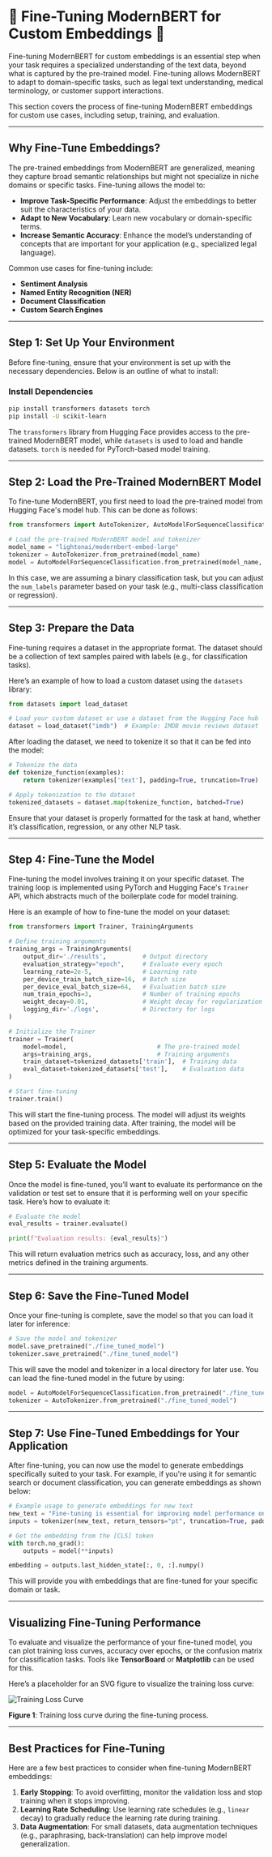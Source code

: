 # 🔧 Fine-Tuning ModernBERT for Custom Embeddings 🔧

Fine-tuning ModernBERT for custom embeddings is an essential step when your task requires a specialized understanding of the text data, beyond what is captured by the pre-trained model. Fine-tuning allows ModernBERT to adapt to domain-specific tasks, such as legal text understanding, medical terminology, or customer support interactions.

This section covers the process of fine-tuning ModernBERT embeddings for custom use cases, including setup, training, and evaluation.

---

## Why Fine-Tune Embeddings?

The pre-trained embeddings from ModernBERT are generalized, meaning they capture broad semantic relationships but might not specialize in niche domains or specific tasks. Fine-tuning allows the model to:
- **Improve Task-Specific Performance**: Adjust the embeddings to better suit the characteristics of your data.
- **Adapt to New Vocabulary**: Learn new vocabulary or domain-specific terms.
- **Increase Semantic Accuracy**: Enhance the model’s understanding of concepts that are important for your application (e.g., specialized legal language).

Common use cases for fine-tuning include:
- **Sentiment Analysis**
- **Named Entity Recognition (NER)**
- **Document Classification**
- **Custom Search Engines**

---

## Step 1: Set Up Your Environment

Before fine-tuning, ensure that your environment is set up with the necessary dependencies. Below is an outline of what to install:

### Install Dependencies

```bash
pip install transformers datasets torch
pip install -U scikit-learn
```

The `transformers` library from Hugging Face provides access to the pre-trained ModernBERT model, while `datasets` is used to load and handle datasets. `torch` is needed for PyTorch-based model training.

---

## Step 2: Load the Pre-Trained ModernBERT Model

To fine-tune ModernBERT, you first need to load the pre-trained model from Hugging Face's model hub. This can be done as follows:

```python
from transformers import AutoTokenizer, AutoModelForSequenceClassification

# Load the pre-trained ModernBERT model and tokenizer
model_name = "lightonai/modernbert-embed-large"
tokenizer = AutoTokenizer.from_pretrained(model_name)
model = AutoModelForSequenceClassification.from_pretrained(model_name, num_labels=2)  # Example for binary classification
```

In this case, we are assuming a binary classification task, but you can adjust the `num_labels` parameter based on your task (e.g., multi-class classification or regression).

---

## Step 3: Prepare the Data

Fine-tuning requires a dataset in the appropriate format. The dataset should be a collection of text samples paired with labels (e.g., for classification tasks).

Here’s an example of how to load a custom dataset using the `datasets` library:

```python
from datasets import load_dataset

# Load your custom dataset or use a dataset from the Hugging Face hub
dataset = load_dataset("imdb")  # Example: IMDB movie reviews dataset
```

After loading the dataset, we need to tokenize it so that it can be fed into the model:

```python
# Tokenize the data
def tokenize_function(examples):
    return tokenizer(examples['text'], padding=True, truncation=True)

# Apply tokenization to the dataset
tokenized_datasets = dataset.map(tokenize_function, batched=True)
```

Ensure that your dataset is properly formatted for the task at hand, whether it’s classification, regression, or any other NLP task.

---

## Step 4: Fine-Tune the Model

Fine-tuning the model involves training it on your specific dataset. The training loop is implemented using PyTorch and Hugging Face's `Trainer` API, which abstracts much of the boilerplate code for model training.

Here is an example of how to fine-tune the model on your dataset:

```python
from transformers import Trainer, TrainingArguments

# Define training arguments
training_args = TrainingArguments(
    output_dir='./results',          # Output directory
    evaluation_strategy="epoch",     # Evaluate every epoch
    learning_rate=2e-5,              # Learning rate
    per_device_train_batch_size=16,  # Batch size
    per_device_eval_batch_size=64,   # Evaluation batch size
    num_train_epochs=3,              # Number of training epochs
    weight_decay=0.01,               # Weight decay for regularization
    logging_dir='./logs',            # Directory for logs
)

# Initialize the Trainer
trainer = Trainer(
    model=model,                         # The pre-trained model
    args=training_args,                  # Training arguments
    train_dataset=tokenized_datasets['train'],  # Training data
    eval_dataset=tokenized_datasets['test'],    # Evaluation data
)

# Start fine-tuning
trainer.train()
```

This will start the fine-tuning process. The model will adjust its weights based on the provided training data. After training, the model will be optimized for your task-specific embeddings.

---

## Step 5: Evaluate the Model

Once the model is fine-tuned, you’ll want to evaluate its performance on the validation or test set to ensure that it is performing well on your specific task. Here’s how to evaluate it:

```python
# Evaluate the model
eval_results = trainer.evaluate()

print(f"Evaluation results: {eval_results}")
```

This will return evaluation metrics such as accuracy, loss, and any other metrics defined in the training arguments.

---

## Step 6: Save the Fine-Tuned Model

Once your fine-tuning is complete, save the model so that you can load it later for inference:

```python
# Save the model and tokenizer
model.save_pretrained("./fine_tuned_model")
tokenizer.save_pretrained("./fine_tuned_model")
```

This will save the model and tokenizer in a local directory for later use. You can load the fine-tuned model in the future by using:

```python
model = AutoModelForSequenceClassification.from_pretrained("./fine_tuned_model")
tokenizer = AutoTokenizer.from_pretrained("./fine_tuned_model")
```

---

## Step 7: Use Fine-Tuned Embeddings for Your Application

After fine-tuning, you can now use the model to generate embeddings specifically suited to your task. For example, if you're using it for semantic search or document classification, you can generate embeddings as shown below:

```python
# Example usage to generate embeddings for new text
new_text = "Fine-tuning is essential for improving model performance on custom tasks."
inputs = tokenizer(new_text, return_tensors="pt", truncation=True, padding=True)

# Get the embedding from the [CLS] token
with torch.no_grad():
    outputs = model(**inputs)

embedding = outputs.last_hidden_state[:, 0, :].numpy()
```

This will provide you with embeddings that are fine-tuned for your specific domain or task.

---

## Visualizing Fine-Tuning Performance

To evaluate and visualize the performance of your fine-tuned model, you can plot training loss curves, accuracy over epochs, or the confusion matrix for classification tasks. Tools like **TensorBoard** or **Matplotlib** can be used for this.

Here’s a placeholder for an SVG figure to visualize the training loss curve:

![Training Loss Curve](./figures/training_loss_curve.svg)

**Figure 1**: Training loss curve during the fine-tuning process.

---

## Best Practices for Fine-Tuning

Here are a few best practices to consider when fine-tuning ModernBERT embeddings:

1. **Early Stopping**: To avoid overfitting, monitor the validation loss and stop training when it stops improving.
2. **Learning Rate Scheduling**: Use learning rate schedules (e.g., `linear` decay) to gradually reduce the learning rate during training.
3. **Data Augmentation**: For small datasets, data augmentation techniques (e.g., paraphrasing, back-translation) can help improve model generalization.
